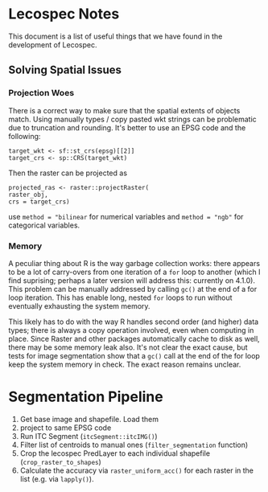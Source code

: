 # Lecospec Notes

This document is a list of useful things that we have found in the development of Lecospec.  

## Solving Spatial Issues

### Projection Woes
There is a correct way to make sure that the spatial extents of objects match.  Using manually types / copy pasted wkt strings can be problematic due to truncation and rounding.  It's better to use an EPSG code and the following:

`target_wkt <- sf::st_crs(epsg)[[2]]`<br>
`target_crs <- sp::CRS(target_wkt)`

Then the raster can be projected as

`projected_ras <- raster::projectRaster(`<br>
`raster_obj,`<br>
`crs = target_crs)`

use `method = "bilinear` for numerical variables and `method = "ngb"` for categorical variables.

### Memory
A peculiar thing about R is the way garbage collection works: there appears to be a lot of carry-overs from one iteration of a `for` loop to another (which I find suprising; perhaps a later version will address this: currently on 4.1.0).  This problem can be manually addressed by calling `gc()` at the end of a for loop iteration.  This has enable long, nested `for` loops to run without eventually exhausting the system memory.  

This likely has to do with the way R handles second order (and higher) data types; there is always a copy operation involved, even when computing in place.  Since Raster and other packages automatically cache to disk as well, there may be some memory leak also.  It's not clear the exact cause, but tests for image segmentation show that a `gc()` call at the end of the for loop keep the system memory in check.  The exact reason remains unclear.

# Segmentation Pipeline
1. Get base image and shapefile. Load them
2. project to same EPSG code
3. Run ITC Segment (`itcSegment::itcIMG()`)
4. Filter list of centroids to manual ones (`filter_segmentation` function) 
5. Crop the lecospec PredLayer to each individual shapefile (`crop_raster_to_shapes`)
6. Calculate the accuracy via `raster_uniform_acc()` for each raster in the list (e.g. via `lapply()`).